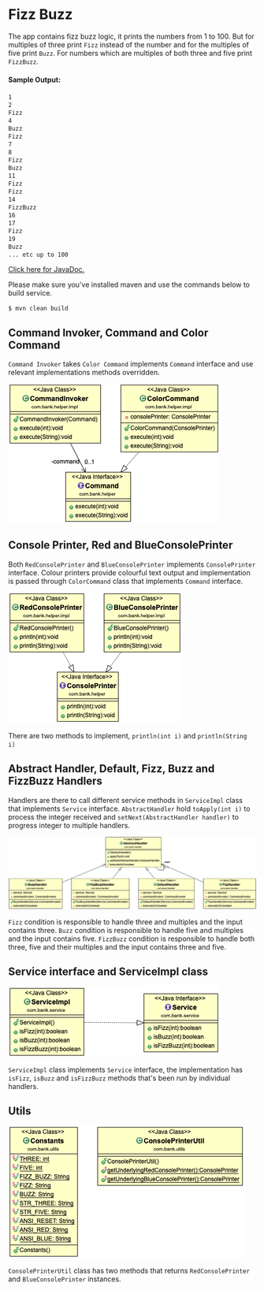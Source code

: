 # Fizz Buzz
The app contains fizz buzz logic, it prints the numbers from 1 to 100. But for multiples of three print `Fizz` instead of the number
and for the multiples of five print `Buzz`. For numbers which are multiples of both three and five print `FizzBuzz`.

#### Sample Output:
```
1
2
Fizz
4
Buzz
Fizz
7
8
Fizz
Buzz
11
Fizz
Fizz
14
FizzBuzz
16
17
Fizz
19
Buzz
... etc up to 100
```

[Click here for JavaDoc.](https://ozinal.github.io/fizz-buzz/)

Please make sure you've installed maven and use the commands below to build service.

```
$ mvn clean build
```
##

## Command Invoker, Command and Color Command
`Command Invoker` takes `Color Command` implements `Command` interface and use relevant implementations methods overridden.

![Command Diagram](diagrams/command.png)

## Console Printer, Red and BlueConsolePrinter

Both `RedConsolePrinter` and `BlueConsolePrinter` implements `ConsolePrinter` interface. Colour printers provide colourful
text output and implementation is passed through `ColorCommand` class that implements `Command` interface.

![Console Diagram](diagrams/console.png)

There are two methods to implement, `println(int i)` and `println(String i)`

## Abstract Handler, Default, Fizz, Buzz and FizzBuzz Handlers

Handlers are there to call different service methods in `ServiceImpl` class that implements `Service` interface.
`AbstractHandler` hold `toApply(int i)` to process the integer received and `setNext(AbstractHandler handler)` to progress
integer to multiple handlers.

![Handler Diagram](diagrams/handler.png)

`Fizz` condition is responsible to handle three and multiples and the input contains three.
`Buzz` condition is responsible to handle five and multiples and the input contains five.
`FizzBuzz` condition is responsible to handle both three, five and their multiples and the input contains three and five.

## Service interface and ServiceImpl class
![Service Diagram](diagrams/service.png)

`ServiceImpl` class implements `Service` interface, the implementation has `isFizz`, `isBuzz` and `isFizzBuzz` methods that's been run by individual handlers.

## Utils
![Service Diagram](diagrams/utils.png)

`ConsolePrinterUtil` class has two methods that returns `RedConsolePrinter` and `BlueConsolePrinter` instances.